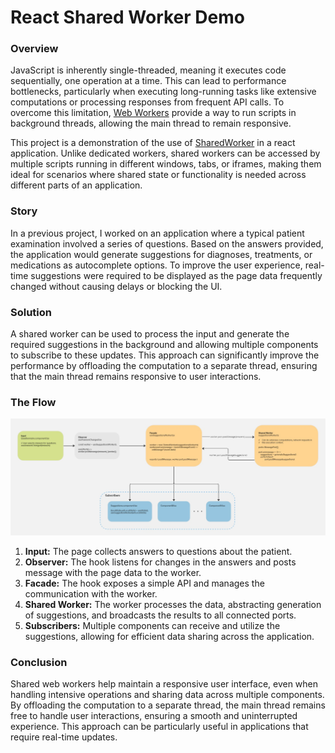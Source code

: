 # React Shared Worker Demo

### Overview

JavaScript is inherently single-threaded, meaning it executes code sequentially, one operation at a time. This can lead to performance bottlenecks, particularly when executing long-running tasks like extensive computations or processing responses from frequent API calls. To overcome this limitation, [Web Workers](https://developer.mozilla.org/en-US/docs/Web/API/Web_Workers_API/Using_web_workers) provide a way to run scripts in background threads, allowing the main thread to remain responsive.

This project is a demonstration of the use of [SharedWorker](https://developer.mozilla.org/en-US/docs/Web/API/SharedWorker) in a react application. Unlike dedicated workers, shared workers can be accessed by multiple scripts running in different windows, tabs, or iframes, making them ideal for scenarios where shared state or functionality is needed across different parts of an application.

### Story

In a previous project, I worked on an application where a typical patient examination involved a series of questions. Based on the answers provided, the application would generate suggestions for diagnoses, treatments, or medications as autocomplete options. To improve the user experience, real-time suggestions were required to be displayed as the page data frequently changed without causing delays or blocking the UI.

### Solution

A shared worker can be used to process the input and generate the required suggestions in the background and allowing multiple components to subscribe to these updates. This approach can significantly improve the performance by offloading the computation to a separate thread, ensuring that the main thread remains responsive to user interactions.

### The Flow

![Application Flow Diagram](./docs/diagram_app_flow.jpg)

1. **Input:** The page collects answers to questions about the patient.
2. **Observer:** The hook listens for changes in the answers and posts message with the page data to the worker.
3. **Facade:** The hook exposes a simple API and manages the communication with the worker.
4. **Shared Worker:** The worker processes the data, abstracting generation of suggestions, and broadcasts the results to all connected ports.
5. **Subscribers:** Multiple components can receive and utilize the suggestions, allowing for efficient data sharing across the application.

### Conclusion

Shared web workers help maintain a responsive user interface, even when handling intensive operations and sharing data across multiple components. By offloading the computation to a separate thread, the main thread remains free to handle user interactions, ensuring a smooth and uninterrupted experience. This approach can be particularly useful in applications that require real-time updates.
